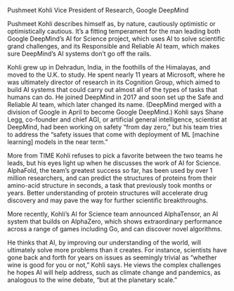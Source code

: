 Pushmeet Kohli
Vice President of Research, Google DeepMind

Pushmeet Kohli describes himself as, by nature, cautiously optimistic or optimistically cautious. It’s a fitting temperament for the man leading both Google DeepMind’s AI for Science project, which uses AI to solve scientific grand challenges, and its Responsible and Reliable AI team, which makes sure DeepMind’s AI systems don’t go off the rails.

Kohli grew up in Dehradun, India, in the foothills of the Himalayas, and moved to the U.K. to study. He spent nearly 11 years at Microsoft, where he was ultimately director of research in its Cognition Group, which aimed to build AI systems that could carry out almost all of the types of tasks that humans can do. He joined DeepMind in 2017 and soon set up the Safe and Reliable AI team, which later changed its name. (DeepMind merged with a division of Google in April to become Google DeepMind.) Kohli says Shane Legg, co-founder and chief AGI, or artificial general intelligence, scientist at DeepMind, had been working on safety “from day zero,” but his team tries to address the “safety issues that come with deployment of ML [machine learning] models in the near term.”

More from TIME
Kohli refuses to pick a favorite between the two teams he leads, but his eyes light up when he discusses the work of AI for Science. AlphaFold, the team’s greatest success so far, has been used by over 1 million researchers, and can predict the structures of proteins from their amino-acid structure in seconds, a task that previously took months or years. Better understanding of protein structures will accelerate drug discovery and may pave the way for further scientific breakthroughs.

More recently, Kohli’s AI for Science team announced AlphaTensor, an AI system that builds on AlphaZero, which shows extraordinary performance across a range of games including Go, and can discover novel algorithms.

He thinks that AI, by improving our understanding of the world, will ultimately solve more problems than it creates. For instance, scientists have gone back and forth for years on issues as seemingly trivial as “whether wine is good for you or not,” Kohli says. He views the complex challenges he hopes AI will help address, such as climate change and pandemics, as analogous to the wine debate, “but at the planetary scale.”